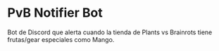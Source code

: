 # PvB Notifier Bot
Bot de Discord que alerta cuando la tienda de Plants vs Brainrots tiene frutas/gear especiales como Mango.

